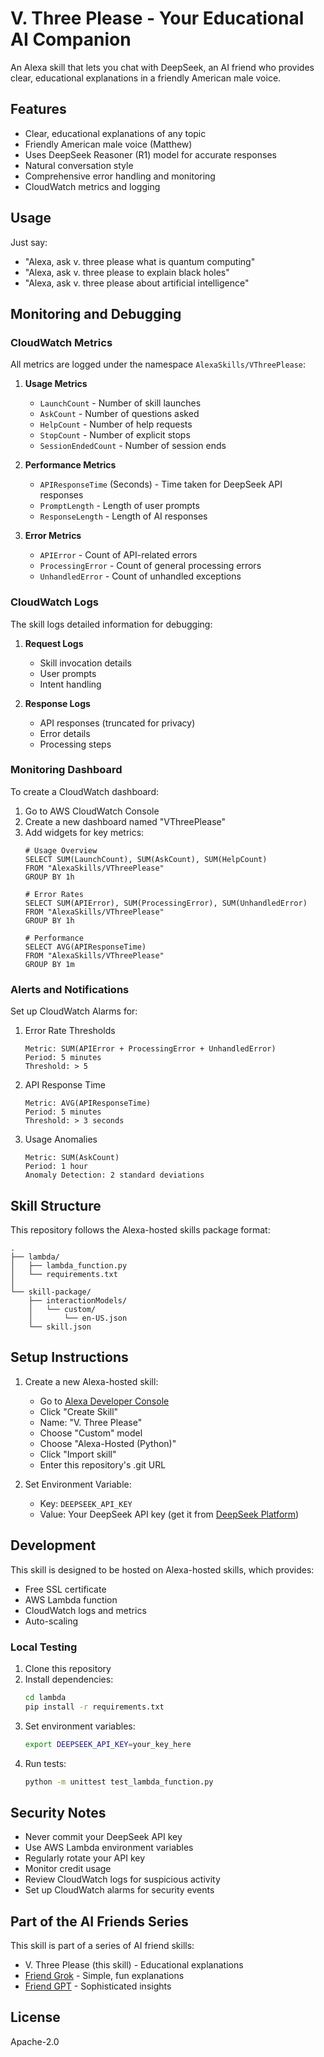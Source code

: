 # V. Three Please - Your Educational AI Companion

An Alexa skill that lets you chat with DeepSeek, an AI friend who provides clear, educational explanations in a friendly American male voice.

## Features

- Clear, educational explanations of any topic
- Friendly American male voice (Matthew)
- Uses DeepSeek Reasoner (R1) model for accurate responses
- Natural conversation style
- Comprehensive error handling and monitoring
- CloudWatch metrics and logging

## Usage

Just say:
- "Alexa, ask v. three please what is quantum computing"
- "Alexa, ask v. three please to explain black holes"
- "Alexa, ask v. three please about artificial intelligence"

## Monitoring and Debugging

### CloudWatch Metrics

All metrics are logged under the namespace `AlexaSkills/VThreePlease`:

1. **Usage Metrics**
   - `LaunchCount` - Number of skill launches
   - `AskCount` - Number of questions asked
   - `HelpCount` - Number of help requests
   - `StopCount` - Number of explicit stops
   - `SessionEndedCount` - Number of session ends

2. **Performance Metrics**
   - `APIResponseTime` (Seconds) - Time taken for DeepSeek API responses
   - `PromptLength` - Length of user prompts
   - `ResponseLength` - Length of AI responses

3. **Error Metrics**
   - `APIError` - Count of API-related errors
   - `ProcessingError` - Count of general processing errors
   - `UnhandledError` - Count of unhandled exceptions

### CloudWatch Logs

The skill logs detailed information for debugging:

1. **Request Logs**
   - Skill invocation details
   - User prompts
   - Intent handling

2. **Response Logs**
   - API responses (truncated for privacy)
   - Error details
   - Processing steps

### Monitoring Dashboard

To create a CloudWatch dashboard:

1. Go to AWS CloudWatch Console
2. Create a new dashboard named "VThreePlease"
3. Add widgets for key metrics:
   ```
   # Usage Overview
   SELECT SUM(LaunchCount), SUM(AskCount), SUM(HelpCount)
   FROM "AlexaSkills/VThreePlease"
   GROUP BY 1h

   # Error Rates
   SELECT SUM(APIError), SUM(ProcessingError), SUM(UnhandledError)
   FROM "AlexaSkills/VThreePlease"
   GROUP BY 1h

   # Performance
   SELECT AVG(APIResponseTime)
   FROM "AlexaSkills/VThreePlease"
   GROUP BY 1m
   ```

### Alerts and Notifications

Set up CloudWatch Alarms for:

1. Error Rate Thresholds
   ```
   Metric: SUM(APIError + ProcessingError + UnhandledError)
   Period: 5 minutes
   Threshold: > 5
   ```

2. API Response Time
   ```
   Metric: AVG(APIResponseTime)
   Period: 5 minutes
   Threshold: > 3 seconds
   ```

3. Usage Anomalies
   ```
   Metric: SUM(AskCount)
   Period: 1 hour
   Anomaly Detection: 2 standard deviations
   ```

## Skill Structure

This repository follows the Alexa-hosted skills package format:

```
.
├── lambda/
│   ├── lambda_function.py
│   └── requirements.txt
│
└── skill-package/
    ├── interactionModels/
    │   └── custom/
    │       └── en-US.json
    └── skill.json
```

## Setup Instructions

1. Create a new Alexa-hosted skill:
   - Go to [Alexa Developer Console](https://developer.amazon.com/alexa/console/ask)
   - Click "Create Skill"
   - Name: "V. Three Please"
   - Choose "Custom" model
   - Choose "Alexa-Hosted (Python)"
   - Click "Import skill"
   - Enter this repository's .git URL

2. Set Environment Variable:
   - Key: `DEEPSEEK_API_KEY`
   - Value: Your DeepSeek API key (get it from [DeepSeek Platform](https://platform.deepseek.com/api_keys))

## Development

This skill is designed to be hosted on Alexa-hosted skills, which provides:
- Free SSL certificate
- AWS Lambda function
- CloudWatch logs and metrics
- Auto-scaling

### Local Testing

1. Clone this repository
2. Install dependencies:
   ```bash
   cd lambda
   pip install -r requirements.txt
   ```
3. Set environment variables:
   ```bash
   export DEEPSEEK_API_KEY=your_key_here
   ```
4. Run tests:
   ```bash
   python -m unittest test_lambda_function.py
   ```

## Security Notes

- Never commit your DeepSeek API key
- Use AWS Lambda environment variables
- Regularly rotate your API key
- Monitor credit usage
- Review CloudWatch logs for suspicious activity
- Set up CloudWatch alarms for security events

## Part of the AI Friends Series

This skill is part of a series of AI friend skills:
- V. Three Please (this skill) - Educational explanations
- [Friend Grok](https://github.com/Rmohid/alexa-friend-grok) - Simple, fun explanations
- [Friend GPT](https://github.com/Rmohid/alexa-friend-gpt) - Sophisticated insights

## License

Apache-2.0